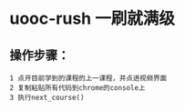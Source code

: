 # uooc-rush 一刷就满级

## 操作步骤：
    1 点开目前学到的课程的上一课程，并点进视频界面
    2 复制粘贴所有代码到chrome的console上
    3 执行next_course()

